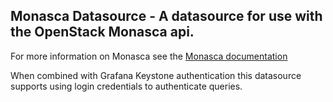 ## Monasca Datasource - A datasource for use with the OpenStack Monasca api.

For more information on Monasca see the [Monasca documentation](https://wiki.openstack.org/wiki/Monasca)

When combined with Grafana Keystone authentication this datasource supports using login credentials to authenticate queries.
